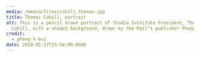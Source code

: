 ```yaml
---
media: /media/files/cahill_thomas.jpg
title: Thomas Cahill, portrait
alt: This is a pencil drawn portrait of Studio Institute President, Thomas
  Cahill, with a shaded background, drawn by the Rail’s publisher Phong Bui.
credit:
  - phong-h-bui
date: 2020-05-27T15:54:00-0500
---
```

